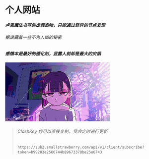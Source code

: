 

# 个人网站 

#### *卢恩魔法书写的虚假造物，只能通过奇异的节点发现*

###### *据说藏着一些不为人知的秘密*



#### *感情本是最好的催化剂，显露人前却是最大的灾祸*



<img src="images/0d3d457941d82540357d65ecca54c785538ab4df.jpg" style="zoom: 33%;" />




> ###### ClashKey 您可以直接复制，我会定时进行更新
>
> ```apl
> https://sub2.smallstrawberry.com/api/v1/client/subscribe?token=b99203e2566744b89673370be25e6743
> ```
